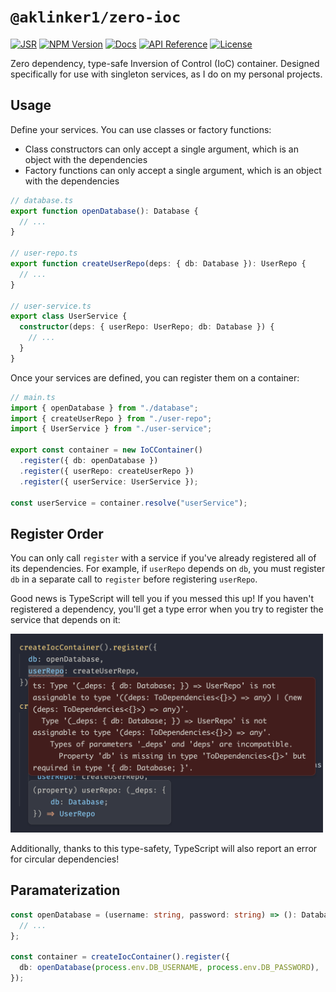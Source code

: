 # `@aklinker1/zero-ioc`

[![JSR](https://jsr.io/badges/@aklinker1/zero-ioc)](https://jsr.io/@aklinker1/zero-ioc) [![NPM Version](https://img.shields.io/npm/v/%40aklinker1%2Fzero-ioc?logo=npm&labelColor=red&color=white)](https://www.npmjs.com/package/@aklinker1/zero-ioc) [![Docs](https://img.shields.io/badge/Docs-blue?logo=readme&logoColor=white
)](https://jsr.io/@aklinker1/zero-ioc)  [![API Reference](https://img.shields.io/badge/API%20Reference-blue?logo=readme&logoColor=white
)](https://jsr.io/@aklinker1/zero-ioc/doc) [![License](https://img.shields.io/npm/l/%40aklinker1%2Fzero-ioc)](https://github.com/aklinker1/zero-ioc/blob/main/LICENSE)

Zero dependency, type-safe Inversion of Control (IoC) container. Designed specifically for use with singleton services, as I do on my personal projects.

## Usage

Define your services. You can use classes or factory functions:

- Class constructors can only accept a single argument, which is an object with the dependencies
- Factory functions can only accept a single argument, which is an object with the dependencies

```ts
// database.ts
export function openDatabase(): Database {
  // ...
}

// user-repo.ts
export function createUserRepo(deps: { db: Database }): UserRepo {
  // ...
}

// user-service.ts
export class UserService {
  constructor(deps: { userRepo: UserRepo; db: Database }) {
    // ...
  }
}
```

Once your services are defined, you can register them on a container:

```ts
// main.ts
import { openDatabase } from "./database";
import { createUserRepo } from "./user-repo";
import { UserService } from "./user-service";

export const container = new IoCContainer()
  .register({ db: openDatabase })
  .register({ userRepo: createUserRepo })
  .register({ userService: UserService });

const userService = container.resolve("userService");
```

## Register Order

You can only call `register` with a service if you've already registered all of its dependencies. For example, if `userRepo` depends on `db`, you must register `db` in a separate call to `register` before registering `userRepo`.

Good news is TypeScript will tell you if you messed this up! If you haven't registered a dependency, you'll get a type error when you try to register the service that depends on it:

<img width="500" alt="Example type error" src="https://github.com/aklinker1/zero-ioc/raw/main/.github/dependency-type-error.png">

Additionally, thanks to this type-safety, TypeScript will also report an error for circular dependencies!

## Paramaterization

```ts
const openDatabase = (username: string, password: string) => (): Database => {
  // ...
};

const container = createIocContainer().register({
  db: openDatabase(process.env.DB_USERNAME, process.env.DB_PASSWORD),
});
```
